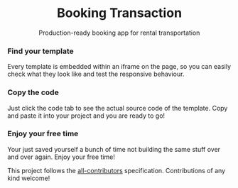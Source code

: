 <h1 align="center">Booking Transaction</h1>
<p align="center">Production-ready booking app for rental transportation</p>

<!-- ALL-CONTRIBUTORS-BADGE:START - Do not remove or modify this section -->


<!-- ALL-CONTRIBUTORS-BADGE:END -->

### Find your template

Every template is embedded within an iframe on the page, so you can easily check what they look like and test the responsive behaviour.

### Copy the code

Just click the code tab to see the actual source code of the template. Copy and paste it into your project and you are ready to go!

### Enjoy your free time

Your just saved yourself a bunch of time not building the same stuff over and over again. Enjoy your free time!

This project follows the [all-contributors](https://github.com/all-contributors/all-contributors) specification. Contributions of any kind welcome!
